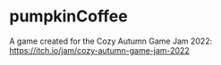 # pumpkinCoffee
A game created for the Cozy Autumn Game Jam 2022: https://itch.io/jam/cozy-autumn-game-jam-2022
